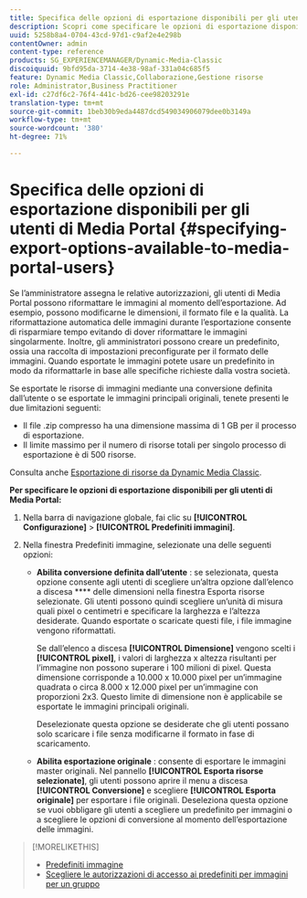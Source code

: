 ```yaml
---
title: Specifica delle opzioni di esportazione disponibili per gli utenti di Media Portal
description: Scopri come specificare le opzioni di esportazione disponibili per gli utenti di Media Portal.
uuid: 5258b8a4-0704-43cd-97d1-c9af2e4e298b
contentOwner: admin
content-type: reference
products: SG_EXPERIENCEMANAGER/Dynamic-Media-Classic
discoiquuid: 9bfd95da-3714-4e38-98af-331a04c685f5
feature: Dynamic Media Classic,Collaborazione,Gestione risorse
role: Administrator,Business Practitioner
exl-id: c27df6c2-76f4-441c-bd26-cee98203291e
translation-type: tm+mt
source-git-commit: 1beb30b9eda4487dcd549034906079dee0b3149a
workflow-type: tm+mt
source-wordcount: '380'
ht-degree: 71%

---
```


# Specifica delle opzioni di esportazione disponibili per gli utenti di Media Portal {#specifying-export-options-available-to-media-portal-users}

Se l’amministratore assegna le relative autorizzazioni, gli utenti di Media Portal possono riformattare le immagini al momento dell’esportazione. Ad esempio, possono modificarne le dimensioni, il formato file e la qualità. La riformattazione automatica delle immagini durante l’esportazione consente di risparmiare tempo evitando di dover riformattare le immagini singolarmente. Inoltre, gli amministratori possono creare un predefinito, ossia una raccolta di impostazioni preconfigurate per il formato delle immagini. Quando esportate le immagini potete usare un predefinito in modo da riformattarle in base alle specifiche richieste dalla vostra società.

Se esportate le risorse di immagini mediante una conversione definita dall’utente o se esportate le immagini principali originali, tenete presenti le due limitazioni seguenti:

* Il file .zip compresso ha una dimensione massima di 1 GB per il processo di esportazione.
* Il limite massimo per il numero di risorse totali per singolo processo di esportazione è di 500 risorse.

Consulta anche [Esportazione di risorse da Dynamic Media Classic](exporting-assets-from-dmc.md#exporting-assets-from_dmc).

**Per specificare le opzioni di esportazione disponibili per gli utenti di Media Portal:**

1. Nella barra di navigazione globale, fai clic su **[!UICONTROL Configurazione]** > **[!UICONTROL Predefiniti immagini]**.
1. Nella finestra Predefiniti immagine, selezionate una delle seguenti opzioni:

   * **Abilita conversione definita dall’utente** : se selezionata, questa opzione consente agli utenti di scegliere un’altra opzione dall’elenco a discesa  **** delle dimensioni nella finestra Esporta risorse selezionate. Gli utenti possono quindi scegliere un’unità di misura quali pixel o centimetri e specificare la larghezza e l’altezza desiderate. Quando esportate o scaricate questi file, i file immagine vengono riformattati.

      Se dall’elenco a discesa **[!UICONTROL Dimensione]** vengono scelti i **[!UICONTROL pixel]**, i valori di larghezza x altezza risultanti per l’immagine non possono superare i 100 milioni di pixel. Questa dimensione corrisponde a 10.000 x 10.000 pixel per un’immagine quadrata o circa 8.000 x 12.000 pixel per un’immagine con proporzioni 2x3. Questo limite di dimensione non è applicabile se esportate le immagini principali originali.

      Deselezionate questa opzione se desiderate che gli utenti possano solo scaricare i file senza modificarne il formato in fase di scaricamento.

   * **Abilita esportazione originale** : consente di esportare le immagini master originali. Nel pannello **[!UICONTROL Esporta risorse selezionate]**, gli utenti possono aprire il menu a discesa **[!UICONTROL Conversione]** e scegliere **[!UICONTROL Esporta originale]** per esportare i file originali. Deseleziona questa opzione se vuoi obbligare gli utenti a scegliere un predefinito per immagini o a scegliere le opzioni di conversione al momento dell’esportazione delle immagini.

>[!MORELIKETHIS]
>
>* [Predefiniti immagine](application-setup.md#image_presets)
>* [Scegliere le autorizzazioni di accesso ai predefiniti per immagini per un gruppo](creating-media-portal-groups.md#choosing_image_preset_access_permissions_for_a_group)

